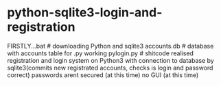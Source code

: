 # python-sqlite3-login-and-registration
FIRSTLY...bat # downloading Python and sqlite3
accounts.db # database with accounts table for .py working
pylogin.py # shitcode realised registration and login system on Python3 with connection to database by sqlite3(commits new registrated accounts, checks is login and password correct)
passwords arent secured (at this time)
no GUI (at this time)
